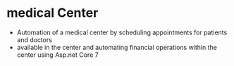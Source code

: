 # medical Center
- Automation of a medical center by scheduling appointments for patients and doctors
- available in the center and automating financial operations within the center using Asp.net Core 7 
